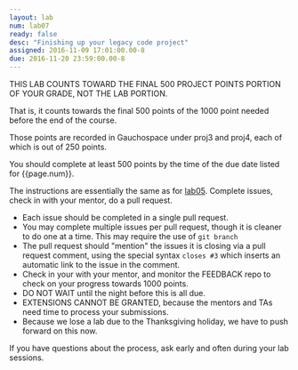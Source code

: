 ```yaml
---
layout: lab
num: lab07
ready: false
desc: "Finishing up your legacy code project"
assigned: 2016-11-09 17:01:00.00-8
due: 2016-11-20 23:59:00.00-8
---
```



THIS LAB COUNTS TOWARD THE FINAL 500 PROJECT POINTS PORTION OF YOUR GRADE, NOT THE LAB PORTION.

That is, it counts towards the final 500 points of the 1000 point needed before the end of the course.

Those points are recorded in Gauchospace under proj3 and proj4, each of which is out of 250 points.

You should complete at least 500 points by the time of the due date listed for {{page.num}}.

The instructions are essentially the same as for [lab05](/labs/lab05).  Complete issues, check in with your mentor,
do a pull request.

* Each issue should be completed in a single pull request.
* You may complete multiple issues per pull request, though it is cleaner to do one at a time.  This may require the use of `git branch`
* The pull request should "mention" the issues it is closing via a pull request comment, using the special syntax `closes #3` which inserts an automatic link to the issue in the comment.
* Check in your with your mentor, and monitor the FEEDBACK repo to check on your progress towards 1000 points.
* DO NOT WAIT until the night before this is all due.    
* EXTENSIONS CANNOT BE GRANTED, because the mentors and TAs need time to process your submissions.
* Because we lose a lab due to the Thanksgiving holiday, we have to push forward on this now.

If you have questions about the process, ask early and often during your lab sessions.
